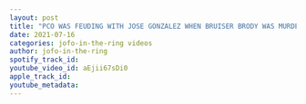 ```yaml
---
layout: post
title: "PCO WAS FEUDING WITH JOSE GONZALEZ WHEN BRUISER BRODY WAS MURDERED IN PUERTO RICO #JOFOCLIPS"
date: 2021-07-16
categories: jofo-in-the-ring videos
author: jofo-in-the-ring
spotify_track_id: 
youtube_video_id: aEjii67sDi0
apple_track_id: 
youtube_metadata: 
---
```

